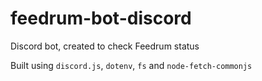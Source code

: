# feedrum-bot-discord
Discord bot, created to check Feedrum status

Built using `discord.js`, `dotenv`, `fs` and `node-fetch-commonjs`
